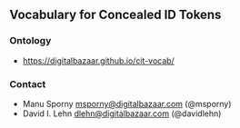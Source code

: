 ## Vocabulary for Concealed ID Tokens

### Ontology

* https://digitalbazaar.github.io/cit-vocab/

### Contact

* Manu Sporny <msporny@digitalbazaar.com> (@msporny)
* David I. Lehn <dlehn@digitalbazaar.com> (@davidlehn)
